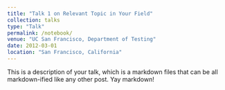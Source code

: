 ```yaml
---
title: "Talk 1 on Relevant Topic in Your Field"
collection: talks
type: "Talk"
permalink: /notebook/
venue: "UC San Francisco, Department of Testing"
date: 2012-03-01
location: "San Francisco, California"
---
```


This is a description of your talk, which is a markdown files that can be all markdown-ified like any other post. Yay markdown!
